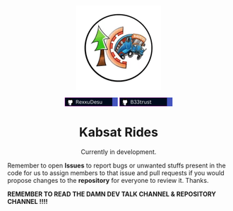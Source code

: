   <p align="center">
  <a href="https://github.com/RexxuDesu/KabsatRides"><img src="https://github.com/RexxuDesu/KabsatRides/blob/main/kabsatrides_logo.png" />
</p>

<p align="center">
  <a href="https://github.com/RexxuDesu"><img src="https://github.com/RexxuDesu/KabsatRides/blob/main/pic3.png"></a>
  <a href="https://github.com/B33trust"><img src="https://github.com/RexxuDesu/KabsatRides/blob/main/pic2.png"></a>

<center>
    <h1 align="center">Kabsat Rides</h1>
    <p align="center">
        Currently in development.
    </p> 
</center>

    
Remember to open **Issues** to report bugs or unwanted stuffs present in the code for us to assign members to that issue and pull requests if you would propose changes to the **repository** for everyone to review it. Thanks.


**REMEMBER TO READ THE DAMN DEV TALK CHANNEL & REPOSITORY CHANNEL !!!!**
